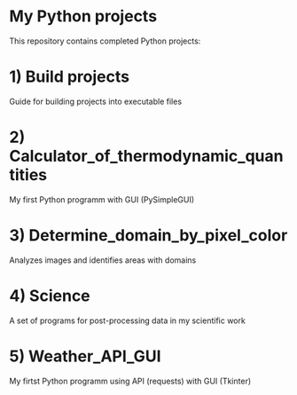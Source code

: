 # My Python projects
This repository contains completed Python projects:

# 1) Build projects
Guide for building projects into executable files

# 2) Calculator_of_thermodynamic_quantities
My first Python programm with GUI (PySimpleGUI) 

# 3) Determine_domain_by_pixel_color
Analyzes images and identifies areas with domains

# 4) Science
A set of programs for post-processing data in my scientific work

# 5) Weather_API_GUI
My firtst Python programm using API (requests) with GUI (Tkinter)
